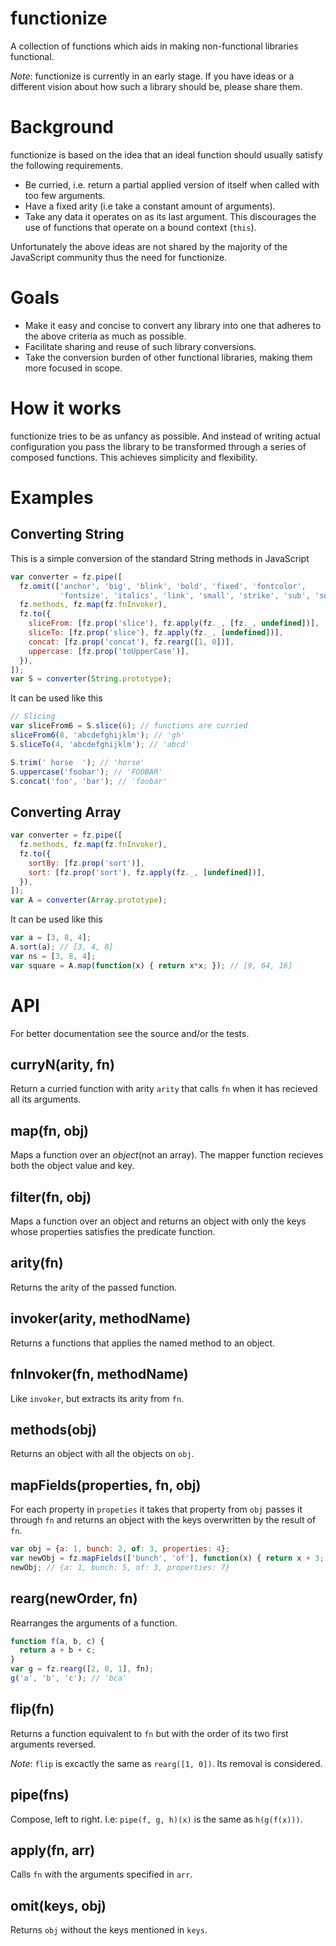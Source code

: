 # functionize
A collection of functions which aids in making non-functional libraries
functional.

_Note_: functionize is currently in an early stage. If you have ideas or a
different vision about how such a library should be, please share them.

# Background

functionize is based on the idea that an ideal function should
usually satisfy the following requirements.

* Be curried, i.e. return a partial applied version of itself when called with
  too few arguments.
* Have a fixed arity (i.e take a constant amount of arguments).
* Take any data it operates on as its last argument. This discourages the use
  of functions that operate on a bound context (`this`).

Unfortunately the above ideas are not shared by the majority of the JavaScript
community thus the need for functionize.

# Goals

* Make it easy and concise to convert any library into one that adheres to the above
  criteria as much as possible.
* Facilitate sharing and reuse of such library conversions.
* Take the conversion burden of other functional libraries, making them more
  focused in scope.

# How it works

functionize tries to be as unfancy as possible. And instead of writing actual
configuration you pass the library to be transformed through a series of
composed functions. This achieves simplicity and flexibility.

# Examples

## Converting String

This is a simple conversion of the standard String methods in JavaScript

```javascript
var converter = fz.pipe([
  fz.omit(['anchor', 'big', 'blink', 'bold', 'fixed', 'fontcolor',
           'fontsize', 'italics', 'link', 'small', 'strike', 'sub', 'sup']),
  fz.methods, fz.map(fz.fnInvoker),
  fz.to({
    sliceFrom: [fz.prop('slice'), fz.apply(fz._, [fz._, undefined])],
    sliceTo: [fz.prop('slice'), fz.apply(fz._, [undefined])],
    concat: [fz.prop('concat'), fz.rearg([1, 0])],
    uppercase: [fz.prop('toUpperCase')],
  }),
]);
var S = converter(String.prototype);
```

It can be used like this

```javascript
// Slicing
var sliceFrom6 = S.slice(6); // functions are curried
sliceFrom6(8, 'abcdefghijklm'); // 'gh'
S.sliceTo(4, 'abcdefghijklm'); // 'abcd'

S.trim(' horse  '); // 'horse'
S.uppercase('foobar'); // 'FOOBAR'
S.concat('foo', 'bar'); // 'foobar'

```

## Converting Array

```javascript
var converter = fz.pipe([
  fz.methods, fz.map(fz.fnInvoker),
  fz.to({
    sortBy: [fz.prop('sort')],
    sort: [fz.prop('sort'), fz.apply(fz._, [undefined])],
  }),
]);
var A = converter(Array.prototype);
```

It can be used like this

```javascript
var a = [3, 8, 4];
A.sort(a); // [3, 4, 8]
var ns = [3, 8, 4];
var square = A.map(function(x) { return x*x; }); // [9, 64, 16]
```

# API

For better documentation see the source and/or the tests.

## curryN(arity, fn)

Return a curried function with arity `arity` that calls `fn` when it has
recieved all its arguments.

## map(fn, obj)

Maps a function over an _object_(not an array). The mapper function recieves
both the object value and key.

## filter(fn, obj)

Maps a function over an object and returns an object with only the keys whose
properties satisfies the predicate function.

## arity(fn)

Returns the arity of the passed function.

## invoker(arity, methodName)

Returns a functions that applies the named method to an object.

## fnInvoker(fn, methodName)

Like `invoker`, but extracts its arity from `fn`.

## methods(obj)

Returns an object with all the objects on `obj`.

## mapFields(properties, fn, obj)

For each property in `propeties` it takes that property from `obj` passes it
through `fn` and returns an object with the keys overwritten by the result of
`fn`.

```javascript
var obj = {a: 1, bunch: 2, of: 3, properties: 4};
var newObj = fz.mapFields(['bunch', 'of'], function(x) { return x + 3; }, obj);
newObj; // {a: 1, bunch: 5, of: 3, properties: 7}
```

## rearg(newOrder, fn)

Rearranges the arguments of a function.

```javascript
function f(a, b, c) {
  return a + b + c;
}
var g = fz.rearg([2, 0, 1], fn);
g('a', 'b', 'c'); // 'bca'
```

## flip(fn)

Returns a function equivalent to `fn` but with the order of its two first
arguments reversed.

_Note_: `flip` is excactly the same as `rearg([1, 0])`. Its removal is considered.

## pipe(fns)

Compose, left to right. I.e: `pipe(f, g, h)(x)` is the same as
`h(g(f(x)))`.

## apply(fn, arr)

Calls `fn` with the arguments specified in `arr`.

## omit(keys, obj)

Returns `obj` without the keys mentioned in `keys`.
